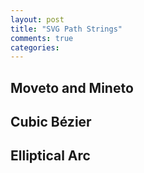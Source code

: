 ```yaml
---
layout: post
title: "SVG Path Strings"
comments: true
categories: 
---
```


<link rel="stylesheet" type="text/css" href="/javascripts/posts/svgPaths/style.css">

<h2>Moveto and Mineto</h2>
<div id='moveto'></div>

<h2>Cubic Bézier</h2>
<div id='bez'></div>

<h2>Elliptical Arc</h2>
<div id='arc'></div>


<script src="/javascripts/libs/d3.4.11.js" type="text/javascript"></script>
<script src="/javascripts/libs/lodash.js" type="text/javascript"></script>
<script src="/javascripts/libs/d3-jetpack.js" type="text/javascript"></script>
<script src="/javascripts/libs/d3-hoverboard.js" type="text/javascript"></script>


<script src="/javascripts/posts/svgPaths/script.js"></script>